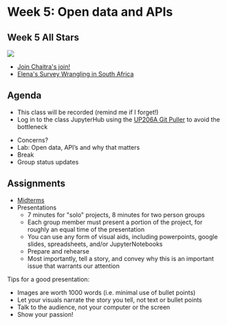 # Week 5: Open data and APIs

## Week 5 All Stars

<a href="https://docs.google.com/presentation/d/1h_wf4D5y_ivu7K1eDKdMfaRjMh7CpQ9r9tEvsMFr8ZI/edit?usp=sharing" target="_blank"><img src="images/week5allstars.png"></a>

- [Join Chaitra's join!](https://github.com/nlmatteson/UP206A--Final-Project/blob/main/chaithra_week03/chaithra_week3.ipynb)
- [Elena's Survey Wrangling in South Africa](https://github.com/esavignano23/up206a-group-project/blob/main/group%20assignments/elena_week%203%20assignment.ipynb)

## Agenda
*   This class will be recorded (remind me if I forget!)
*   Log in to the class JupyterHub using the [UP206A Git Puller](https://jupyter.idre.ucla.edu/hub/user-redirect/git-pull?repo=https%3A%2F%2Fgithub.com%2Fyohman%2F22W-UP206A&urlpath=lab%2Ftree%2F22W-UP206A%2F&branch=master) to avoid the bottleneck
- Concerns?
- Lab: Open data, API’s and why that matters
- Break
- Group status updates

## Assignments
- [Midterms](../../Midterm%20and%20Finals)
- Presentations
  -  7 minutes for "solo" projects, 8 minutes for two person groups
  -  Each group member must present a portion of the project, for roughly an equal time of the presentation
  -  You can use any form of visual aids, including powerpoints, google slides, spreadsheets, and/or JupyterNotebooks
  -  Prepare and rehearse
  -  Most importantly, tell a story, and convey why this is an important issue that warrants our attention

Tips for a good presentation:
- Images are worth 1000 words (i.e. minimal use of bullet points)
- Let your visuals narrate the story you tell, not text or bullet points
- Talk to the audience, not your computer or the screen
- Show your passion!
